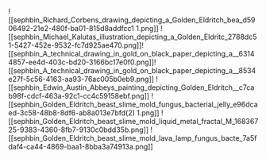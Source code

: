 ![[sephbin_Richard_Corbens_drawing_depicting_a_Golden_Eldritch_bea_d5906492-21e2-480f-ba01-815d8addfcc1 1.png]]
![[sephbin_Michael_Kalutas_illustration_depicting_a_Golden_Eldritc_2788dc51-5427-452e-9532-fc7d925ae470.png]]![[sephbin_A_technical_drawing_in_gold_on_black_paper_depicting_a__63144857-ee4d-403c-bd20-3166bc17e0f0.png]]![[sephbin_A_technical_drawing_in_gold_on_black_paper_depicting_a__8534e27f-5c56-4163-aa93-76ac005b0eb9.png]]
![[sephbin_Edwin_Austin_Abbeys_painting_depicting_Golden_Eldritch__c7cab98f-cdcf-463a-92c1-cc4c59158ebf.png]]
![[sephbin_Golden_Eldritch_beast_slime_mold_fungus_bacterial_jelly_e96dcaed-3c58-48b8-8df6-ab8a013e7bfd(2) 1.png]]
![[sephbin_Golden_Eldritch_beast_slime_mold_liquid_metal_fractal_M_16836725-9383-4360-8fb7-9130c0bdd35b.png]]
![[sephbin_Golden_Eldritch_beast_slime_mold_lava_lamp_fungus_bacte_7a5fdaf4-ca44-4869-baa1-8bba3a74913a.png]]